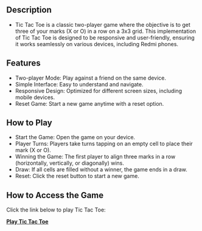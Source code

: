 ## Description
  * Tic Tac Toe is a classic two-player game where the objective is to get three of your marks (X or O) in a row on a 3x3 grid. This implementation of Tic Tac Toe is designed to be responsive and user-friendly, ensuring it works seamlessly on various devices, including Redmi phones.

## Features
  * Two-player Mode: Play against a friend on the same device.
  * Simple Interface: Easy to understand and navigate.
  * Responsive Design: Optimized for different screen sizes, including mobile devices.
  * Reset Game: Start a new game anytime with a reset option.

## How to Play
  * Start the Game: Open the game on your device.
  * Player Turns: Players take turns tapping on an empty cell to place their mark (X or O).
  * Winning the Game: The first player to align three marks in a row (horizontally, vertically, or diagonally) wins.
  * Draw: If all cells are filled without a winner, the game ends in a draw.
  * Reset: Click the reset button to start a new game.

## How to Access the Game

Click the link below to play Tic Tac Toe:

[**Play Tic Tac Toe**](https://tictactoetic.netlify.app/)
